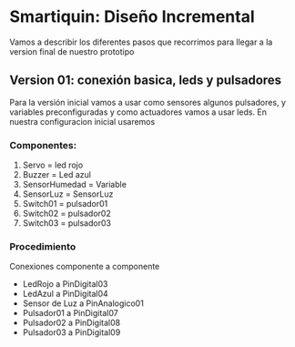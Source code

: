 # Smartiquin: Diseño Incremental
Vamos a describir los diferentes pasos que recorrimos para llegar a la version final de nuestro prototipo

## Version 01: conexión basica, leds y pulsadores
Para la versión inicial vamos a usar como sensores algunos pulsadores, y variables preconfiguradas y como actuadores vamos a usar leds. 
En nuestra configuracion inicial usaremos

### Componentes: 
1. Servo = led rojo
2. Buzzer = Led azul
3. SensorHumedad = Variable
4. SensorLuz = SensorLuz
5. Switch01 = pulsador01
6. Switch02 = pulsador02
7. Switch03 = pulsador03

### Procedimiento 
Conexiones componente a componente
* LedRojo a PinDigital03
* LedAzul a PinDigital04
* Sensor de Luz a PinAnalogico01
* Pulsador01 a PinDigital07
* Pulsador02 a PinDigital08
* Pulsador03 a PinDigital09